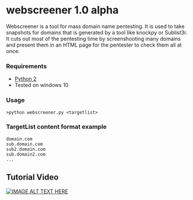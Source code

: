 # webscreener 1.0 alpha
Webscreener is a tool for mass domain name pentesting. 
It is used to take snapshots for domains that is generated by a tool like knockpy or Sublist3r.
It cuts out most of the pentesting time by screenshooting many domains and present them in an HTML page for the pentester to check them all at once.

### Requirements
- [Python 2](https://www.python.org/downloads/)
- Tested on windows 10 

### Usage
```
>python webscreener.py <targetlist> 
```

### TargetList content format example
```
domain.com
sub.domain.com
sub2.domain.com
sub.domain2.com
...
```
## Tutorial Video
[![IMAGE ALT TEXT HERE](https://img.youtube.com/vi/YOUTUBE_VIDEO_ID_HERE/0.jpg)](https://www.youtube.com/watch?v=YOUTUBE_VIDEO_ID_HERE)
